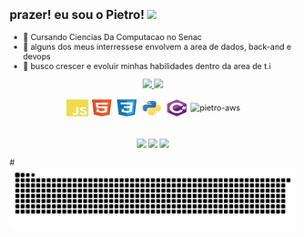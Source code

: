 ## <h2> prazer! eu sou o Pietro! <img src="https://github.com/abdoachhoubi/abdoachhoubi/blob/main/gifs/Hi.gif" width="30"></h2>
</h2>

- 🔭 Cursando Ciencias Da Computacao no Senac
- 🌱 alguns dos meus interressese envolvem a area de dados, back-and e devops
- 🤔 busco crescer e evoluir minhas habilidades dentro da area de t.i

<div align="center">
  <a href="https://github.com/pietromaimone">
    <img height="180em" src="https://github-readme-stats.vercel.app/api/top-langs/?username=pietromaimone&layout=compact&langs_count=7&theme=dracula"/>
    <img height="180em" src="https://github-readme-stats.vercel.app/api?username=pietromaimone&show_icons=true&theme=dracula&include_all_commits=false&count_private=true"/>
  </a>
</div>
<div align="center">
  <div style="display: inline_block"><br>
  <img align="center" alt="pietro-Js" height="30" width="40" src="https://raw.githubusercontent.com/devicons/devicon/master/icons/javascript/javascript-plain.svg">
  <img align="center" alt="pietro-HTML" height="30" width="40" src="https://raw.githubusercontent.com/devicons/devicon/master/icons/html5/html5-original.svg">
  <img align="center" alt="pietro-CSS" height="30" width="40" src="https://raw.githubusercontent.com/devicons/devicon/master/icons/css3/css3-original.svg">
  <img align="center" alt="pietro-Python" height="30" width="40" src="https://raw.githubusercontent.com/devicons/devicon/master/icons/python/python-original.svg">
  <img align="center" alt="pietro-Csharp" height="30" width="40" src="https://raw.githubusercontent.com/devicons/devicon/master/icons/csharp/csharp-original.svg">
 <img align="center" alt="pietro-aws" height="30" width="40" src="https://cdn.jsdelivr.net/gh/devicons/devicon@latest/icons/amazonwebservices/amazonwebservices-original-wordmark.svg" />
</div>
  </div>

 #
<div align="center">
<div> 

  <a href="https://instagram.com/pietro_my" target="_blank"><img src="https://img.shields.io/badge/-Instagram-%23E4405F?style=for-the-badge&logo=instagram&logoColor=white" target="_blank"></a>
  <a href = "mailto:pietromaimonedealmeida@gmail.com"><img src="https://img.shields.io/badge/-Gmail-%23333?style=for-the-badge&logo=gmail&logoColor=white" target="_blank"></a>
  <a href="https://www.linkedin.com/in/pietro-maimone-051774213" target="_blank"><img src="https://img.shields.io/badge/-LinkedIn-%230077B5?style=for-the-badge&logo=linkedin&logoColor=white" target="_blank"></a> 
  
</div>
</div>
#
<picture align="center">
  <source media="(prefers-color-scheme: dark)" srcset="https://raw.githubusercontent.com/pietromaimone/pietromaimone/output/github-contribution-grid-snake-dark.svg">
  <source media="(prefers-color-scheme: light)" srcset="https://raw.githubusercontent.com/pietromaimone/pietromaimone/output/github-contribution-grid-snake-dark.svg">
  <img align="center" alt="github contribution grid snake animation" src="https://raw.githubusercontent.com/pietromaimone/pietromaimone/output/github-contribution-grid-snake.svg">
</picture>
<br></br>
